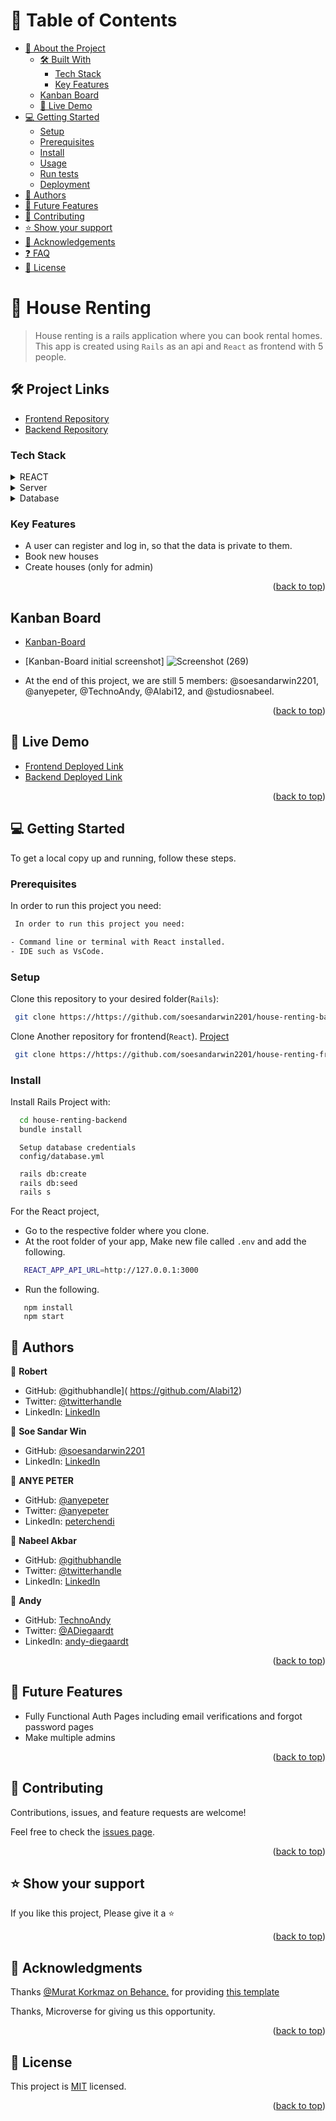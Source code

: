 <a name="readme-top"></a>

<!-- TABLE OF CONTENTS -->

# 📗 Table of Contents

- [📖 About the Project](#about-project)
  - [🛠 Built With](#built-with)
    - [Tech Stack](#tech-stack)
    - [Key Features](#key-features)
  - [Kanban Board](#kanban-board)
  - [🚀 Live Demo](#live-demo)
- [💻 Getting Started](#getting-started)
  - [Setup](#setup)
  - [Prerequisites](#prerequisites)
  - [Install](#install)
  - [Usage](#usage)
  - [Run tests](#run-tests)
  - [Deployment](#triangular_flag_on_post-deployment)
- [👥 Authors](#authors)
- [🔭 Future Features](#future-features)
- [🤝 Contributing](#contributing)
- [⭐️ Show your support](#support)
- [🙏 Acknowledgements](#acknowledgements)
- [❓ FAQ](#faq)
- [📝 License](#license)

<!-- PROJECT DESCRIPTION -->

# 📖 House Renting <a name="about-project"></a>

> House renting is a rails application where you can book rental homes. This app is created using `Rails` as an api and `React` as frontend with 5 people.

## 🛠 Project Links

- [Frontend Repository]( https://github.com/Alabi12/house-renting-frontend)
- [Backend Repository]( https://github.com/Alabi12/house-renting-backend)

### Tech Stack <a name="tech-stack"></a>


<details>
  <summary>REACT</summary>
  <ul>
    <li><a href="https://react.dev/">React</a></li>
    <li><a href="https://redux.js.org/">Redux</a></li>
  </ul>
</details>

<details>
  <summary>Server</summary>
  <ul>
    <li><a href="https://rails.org/">Rails</a></li>
  </ul>
</details>

<details>
<summary>Database</summary>
  <ul>
    <li><a href="https://www.postgresql.org/">PostgreSQL</a></li>
  </ul>
</details>

### Key Features <a name="key-features"></a>

- A user can register and log in, so that the data is private to them.
- Book new houses
- Create houses (only for admin)

<p align="right">(<a href="#readme-top">back to top</a>)</p>

<!-- Kanban Board -->

## Kanban Board <a name="kanban-board"></a>

- [Kanban-Board](https://github.com/users/soesandarwin2201/projects/7)
- [Kanban-Board initial screenshot]
![Screenshot (269)](https://user-images.githubusercontent.com/47176316/232759201-105d6a93-2b9f-476f-a9c2-b9f16f64e62f.png)

- At the end of this project, we are still 5 members: @soesandarwin2201, @anyepeter, @TechnoAndy, @Alabi12, and @studiosnabeel. 

<p align="right">(<a href="#readme-top">back to top</a>)</p>

<!-- LIVE DEMO -->

## 🚀 Live Demo <a name="live-demo"></a>

- [Frontend Deployed Link](https:///)
- [Backend Deployed Link](https:///)
<p align="right">(<a href="#readme-top">back to top</a>)</p>

<!-- GETTING STARTED -->

## 💻 Getting Started <a name="getting-started"></a>

To get a local copy up and running, follow these steps.

### Prerequisites

In order to run this project you need:

```sh
 In order to run this project you need:

- Command line or terminal with React installed.
- IDE such as VsCode.
```

### Setup

Clone this repository to your desired folder(`Rails`):

```sh
 git clone https://https://github.com/soesandarwin2201/house-renting-backend
```

Clone Another repository for frontend(`React`). [Project](https://github.com/soesandarwin2201/house-renting-frontend)

```sh
 git clone https://https://github.com/soesandarwin2201/house-renting-frontend
```

### Install

Install Rails Project with:

```sh
  cd house-renting-backend
  bundle install
```
```
  Setup database credentials
  config/database.yml
```

```sh
  rails db:create
  rails db:seed
  rails s
```

For the React project,

- Go to the respective folder where you clone.
- At the root folder of your app, Make new file called `.env` and add the following.

```sh
   REACT_APP_API_URL=http://127.0.0.1:3000
```

- Run the following.

```
   npm install
   npm start
```

## 👥 Authors <a name="authors"></a>

👤 **Robert**
- GitHub: @githubhandle]( https://github.com/Alabi12)
- Twitter: [@twitterhandle]( https://twitter.com/wolo_robert)
- LinkedIn: [LinkedIn]( https://www.linkedin.com/in/robert-alabi/)

👤 **Soe Sandar Win** 
- GitHub: [@soesandarwin2201](https://github.com/soesandarwin2201)
- LinkedIn: [LinkedIn](https://www.linkedin.com/in/soe-sandar-win-softwareengineer/)

👤 **ANYE PETER**

- GitHub: [@anyepeter](https://github.com/anyepeter)
- Twitter: [@anyepeter](https://twitter.com/home?lang=en)
- LinkedIn: [peterchendi](https://www.linkedin.com/feed/)

👤 **Nabeel Akbar**

- GitHub: [@githubhandle](https://github.com/studiosnabeel)
- Twitter: [@twitterhandle](https://twitter.com/StudiosNabeel)
- LinkedIn: [LinkedIn](https://www.linkedin.com/in/studiosnabeel/)

👤 **Andy**

- GitHub: [TechnoAndy](https://github.com/TechnoAndy)
- Twitter: [@ADiegaardt](https://twitter.com/ADiegaardt)
- LinkedIn: [andy-diegaardt](https://www.linkedin.com/in/andy-diegaardt/)


<p align="right">(<a href="#readme-top">back to top</a>)</p>

<!-- FUTURE FEATURES -->

 ## 🔭 Future Features <a name="future-features"></a> 

- Fully Functional Auth Pages including email verifications and forgot password pages
- Make multiple admins

<p align="right">(<a href="#readme-top">back to top</a>)</p>

<!-- CONTRIBUTING -->

## 🤝 Contributing <a name="contributing"></a>

Contributions, issues, and feature requests are welcome!

Feel free to check the [issues page](https://github.com/soesandarwin2201/house-renting-frontend/issues).

<p align="right">(<a href="#readme-top">back to top</a>)</p>

<!-- SUPPORT -->

 ## ⭐️ Show your support <a name="support"></a> 

If you like this project, Please give it a ⭐️

<p align="right">(<a href="#readme-top">back to top</a>)</p>

<!-- ACKNOWLEDGEMENTS -->

 ## 🙏 Acknowledgments <a name="acknowledgements"></a>

Thanks [@Murat Korkmaz on Behance.](https://www.behance.net/muratk) for providing [this template](https://www.behance.net/gallery/26425031/Vespa-Responsive-Redesign)

Thanks, Microverse for giving us this opportunity.

<p align="right">(<a href="#readme-top">back to top</a>)</p>

## 📝 License <a name="license"></a>

This project is [MIT](./LICENSE) licensed.

<p align="right">(<a href="#readme-top">back to top</a>)</p>
